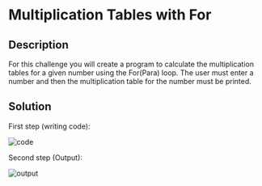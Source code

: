 # Multiplication Tables with For

## Description

For this challenge you will create a program to calculate the multiplication tables for a given number using the For(Para) loop. The user must enter a number and then the multiplication table for the number must be printed.

## Solution

First step (writing code):

![code](https://user-images.githubusercontent.com/116694224/208205196-165a327f-9e78-4527-9c27-826576caee96.jpg)

Second step (Output):

![output](https://user-images.githubusercontent.com/116694224/208205255-1c3ba49e-69ec-4cd2-8140-8634c7a5099f.jpg)
